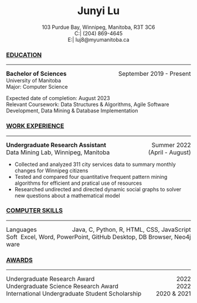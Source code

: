 # <center>Junyi Lu</center>  
<center>103 Purdue Bay, Winnipeg, Manitoba, R3T 3C6  </center>  

<center>C:| (204) 869-4645  </center>  

<center>E:| luj8@myumanitoba.ca  </center>  

### **<u>EDUCATION</u>**
***
<div style="font-size:16px"><span style="float:right">September 2019 - Present</span><strong>Bachelor of Sciences</strong></div>  
University of Manitoba<br>
Major: Computer Science  

Expected date of completion: August 2023<br>
Relevant Coursework: Data Structures & Algorithms, Agile Software Development, Data Mining & Database Implementation

### **<u>WORK EXPERIENCE</u>**
***
<div style="font-size:16px"><span style="float:right">Summer 2022</span><strong>Undergraduate Research Assistant</strong></div>  
<div style="font-size:16px"><span style="float:right">(April - August)</span>Data Mining Lab, Winnipeg, Manitoba</div>  

+ Collected and analyzed 311 city services data to summary monthly changes for Winnipeg citizens 
+ Tested and compared four quantitative frequent pattern mining algorithms for efficient and pratical use of resources 
+ Researched undirected and directed dynamic social graphs to solver new questions about a mathematical model

### **<u>COMPUTER SKILLS</u>**
***
<div style="font-size:16px"><span style="float:right"> Java, C, Python,  R, HTML, CSS, JavaScript</span>Languages</div>  
<div style="font-size:16px"><span style="float:right"> Excel, Word, PowerPoint, GitHub Desktop, DB Browser, Neo4j </span>Software</div>

### **<u>AWARDS</u>**
***
<div style="font-size:16px"><span style="float:right">2022</span>Undergraduate Research Award</div>
<div style="font-size:16px"><span style="float:right">2022</span>Undergraduate Science Research Award</div>
<div style="font-size:16px"><span style="float:right">2020 & 2021</span>International Undergraduate Student Scholarship</div>